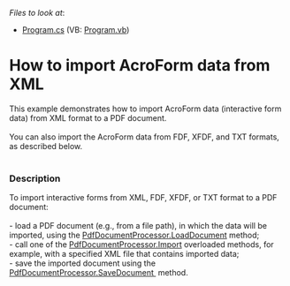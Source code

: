 <!-- default file list -->
*Files to look at*:

* [Program.cs](./CS/ImportInteractiveForms/Program.cs) (VB: [Program.vb](./VB/ImportInteractiveForms/Program.vb))
<!-- default file list end -->
# How to import AcroForm data from XML


This example demonstrates how to import AcroForm data (interactive form data) from XML format to a PDF document.<br><br>You can also import the AcroForm data from FDF, XFDF, and TXT formats, as described below.<br><br>


<h3>Description</h3>

To import interactive forms from&nbsp;XML, FDF, XFDF,&nbsp;or TXT format to a PDF document: <br><br>- load a&nbsp;PDF document (e.g., from a file path), in which the data will be imported, using the <a href="https://documentation.devexpress.com/#DocumentServer/DevExpressPdfPdfDocumentProcessor_LoadDocumenttopic">PdfDocumentProcessor.LoadDocument</a>&nbsp;method; <br>- call one of the <a href="https://documentation.devexpress.com/#DocumentServer/DevExpressPdfPdfDocumentProcessor_Importtopic">PdfDocumentProcessor.Import</a>&nbsp;overloaded methods, for example, with a specified XML file that contains imported data;<br>- save the imported document using the <a href="https://documentation.devexpress.com/#DocumentServer/DevExpressPdfPdfDocumentProcessor_SaveDocumenttopic">PdfDocumentProcessor.SaveDocument </a>&nbsp;method.

<br/>


